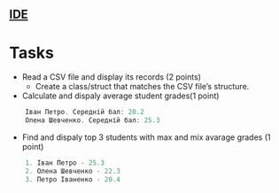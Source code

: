 ## [IDE](https://onecompiler.com/cpp/43xcd2466)
# Tasks
- Read a CSV file and display its records (2 points)
	- Create a class/struct that matches the CSV file’s structure.
- Calculate and dispaly average student grades(1 point)
``` cpp
	Іван Петро. Середній бал: 20.2
	Олена Шевченко. Середній бал: 25.3
```
- Find and dispaly top 3 students with max and mix avarage grades (1 point)
``` cpp
	1. Іван Петро - 25.3
	2. Олена Шевченко - 22.3
	3. Петро Іваненко - 20.4
```